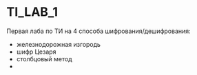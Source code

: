 # TI_LAB_1
Первая лаба по ТИ на 4 способа шифрования/дешифрования:
* железнодорожная изгородь
* шифр Цезаря
* столбцовый метод
*
